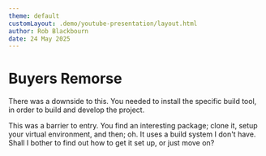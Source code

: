 ```yaml
---
theme: default
customLayout: .demo/youtube-presentation/layout.html
author: Rob Blackbourn
date: 24 May 2025
---
```


# Buyers Remorse

There was a downside to this. You needed to install the specific build tool, in
order to build and develop the project.

This was a barrier to entry. You find an interesting package; clone it, setup
your virtual environment, and then; oh. It uses a build system I don't have.
Shall I bother to find out how to get it set up, or just move on?
